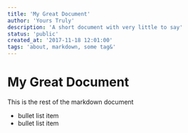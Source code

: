 ```yaml
---
title: 'My Great Document'
author: 'Yours Truly'
description: 'A short document with very little to say'
status: 'public'
created_at: '2017-11-18 12:01:00'
tags: 'about, markdown, some tag&'
---
```

# My Great Document

This is the rest of the markdown document

* bullet list item
* bullet list item